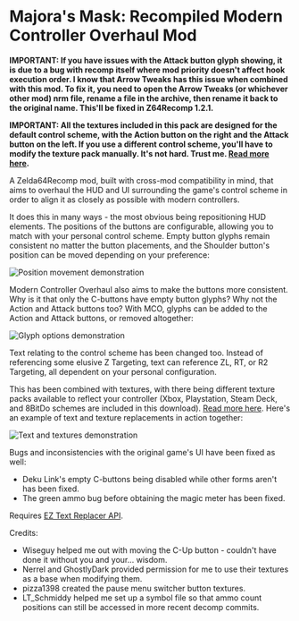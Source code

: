 # Majora's Mask: Recompiled Modern Controller Overhaul Mod

__IMPORTANT: If you have issues with the Attack button glyph showing, it is due to a bug with recomp itself where mod priority doesn't affect hook execution order. I know that Arrow Tweaks has this issue when combined with this mod. To fix it, you need to open the Arrow Tweaks (or whichever other mod) nrm file, rename a file in the archive, then rename it back to the original name. This'll be fixed in Z64Recomp 1.2.1.__

__IMPORTANT: All the textures included in this pack are designed for the default control scheme, with the Action button on the right and the Attack button on the left. If you use a different control scheme, you'll have to modify the texture pack manually. It's not hard. Trust me. [Read more here](https://github.com/t0mtee/MMModernControllerOverhaul/blob/main/TEXTURES.md).__

A Zelda64Recomp mod, built with cross-mod compatibility in mind, that aims to overhaul the HUD and UI surrounding the game's control scheme in order to align it as closely as possible with modern controllers.

It does this in many ways - the most obvious being repositioning HUD elements. The positions of the buttons are configurable, allowing you to match with your personal control scheme. Empty button glyphs remain consistent no matter the button placements, and the Shoulder button's position can be moved depending on your preference:

![Position movement demonstration](readme/positions.gif)

Modern Controller Overhaul also aims to make the buttons more consistent. Why is it that only the C-buttons have empty button glyphs? Why not the Action and Attack buttons too? With MCO, glyphs can be added to the Action and Attack buttons, or removed altogether:

![Glyph options demonstration](readme/glyphs.gif)

Text relating to the control scheme has been changed too. Instead of referencing some elusive Z Targeting, text can reference ZL, RT, or R2 Targeting, all dependent on your personal configuration.

This has been combined with textures, with there being different texture packs available to reflect your controller (Xbox, Playstation, Steam Deck, and 8BitDo schemes are included in this download). [Read more here](https://github.com/t0mtee/MMModernControllerOverhaul/blob/main/TEXTURES.md). Here's an example of text and texture replacements in action together:

![Text and textures demonstration](readme/text(ures).gif)

Bugs and inconsistencies with the original game's UI have been fixed as well:
- Deku Link's empty C-buttons being disabled while other forms aren't has been fixed.
- The green ammo bug before obtaining the magic meter has been fixed.

Requires [EZ Text Replacer API](https://thunderstore.io/c/zelda-64-recompiled/p/LT_Schmiddy/EZ_Text_Replacer_API/).

Credits:
- Wiseguy helped me out with moving the C-Up button - couldn't have done it without you and your... wisdom.
- Nerrel and GhostlyDark provided permission for me to use their textures as a base when modifying them.
- pizza1398 created the pause menu switcher button textures.
- LT_Schmiddy helped me set up a symbol file so that ammo count positions can still be accessed in more recent decomp commits.